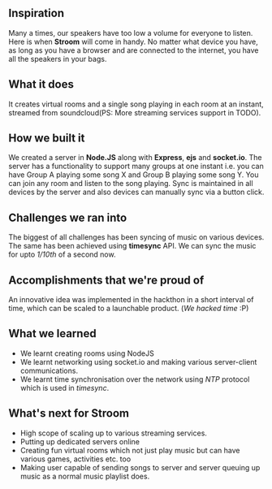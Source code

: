 ## Inspiration
Many a times, our speakers have too low a volume for everyone to listen. Here is when **Stroom** will come in handy. No matter what device you have, as long as you have a browser and are connected to the internet, you have all the speakers in your bags. 

## What it does
It creates virtual rooms and a single song playing in each room at an instant, streamed from soundcloud(PS: More streaming services support in TODO).

## How we built it
We created a server in **Node.JS** along with **Express**, **ejs** and **socket.io**. The server has a functionality to support many groups at one instant i.e. you can have Group A playing some song X and Group B playing some song Y. You can join any room and listen to the song playing. Sync is maintained in all devices by the server and also devices can manually sync via a button click.

## Challenges we ran into
The biggest of all challenges has been syncing of music on various devices. The same has been achieved using **timesync** API. We can sync the music for upto _1/10th_ of a second now.

## Accomplishments that we're proud of
An innovative idea was implemented in the hackthon in a short interval of time, which can be scaled to a launchable product. (_We hacked time_ :P)

## What we learned
 - We learnt creating rooms using NodeJS
 - We learnt networking using socket.io and making various server-client communications.
 - We learnt time synchronisation over the network using *NTP* protocol which is used in _timesync_.
 
## What's next for Stroom
 - High scope of scaling up to various streaming services.
 - Putting up dedicated servers online
 - Creating fun virtual rooms which not just play music but can have various games, activities etc. too
 - Making user capable of sending songs to server and server queuing up music as a normal music playlist does.
